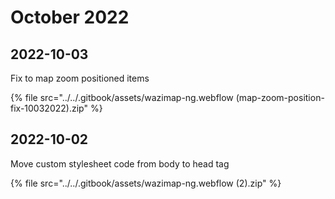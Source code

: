 # October 2022

## 2022-10-03

Fix to map zoom positioned items

{% file src="../../.gitbook/assets/wazimap-ng.webflow (map-zoom-position-fix-10032022).zip" %}





## 2022-10-02

Move custom stylesheet code from body to head tag

{% file src="../../.gitbook/assets/wazimap-ng.webflow (2).zip" %}
